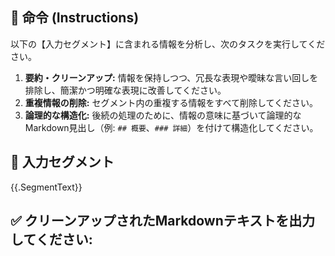 ## 🎯 命令 (Instructions)

以下の【入力セグメント】に含まれる情報を分析し、次のタスクを実行してください。

1.  **要約・クリーンアップ:** 情報を保持しつつ、冗長な表現や曖昧な言い回しを排除し、簡潔かつ明確な表現に改善してください。
2.  **重複情報の削除:** セグメント内の重複する情報をすべて削除してください。
3.  **論理的な構造化:** 後続の処理のために、情報の意味に基づいて論理的なMarkdown見出し（例: `## 概要`、`### 詳細`）を付けて構造化してください。

## 📝 入力セグメント

{{.SegmentText}}

## ✅ クリーンアップされたMarkdownテキストを出力してください:
